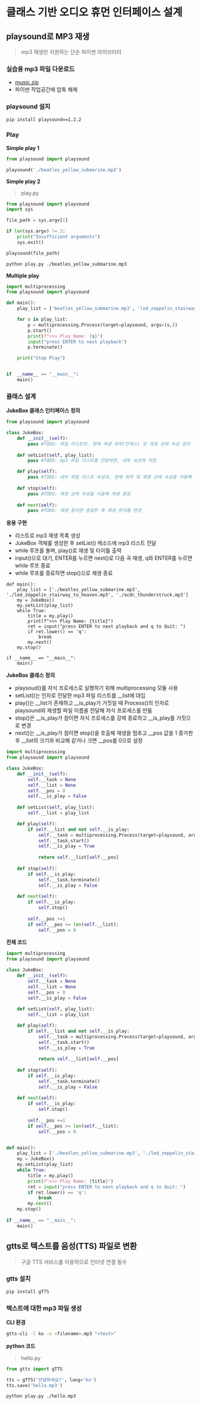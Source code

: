 # 클래스 기반 오디오 휴먼 인터페이스 설계

## playsound로 MP3 재생
> mp3 재생만 지원하는 단순 파이썬 라이브러리

### 실습용 mp3 파일 다운로드
- [music.zip](https://github.com/PlanXStudio/meister/files/15102598/music.zip)
- 파이썬 작업공간에 압축 해제

### playsound 설치
```sh
pip install playsound==1.2.2
```

### Play
**Simple play 1**
```python
from playsound import playsound

playsound('./beatles_yellow_submarine.mp3')
```

**Simple play 2**
> play.py
```python
from playsound import playsound
import sys

file_path = sys.argv[1]

if len(sys.argv) != 2:
    print("Insufficient arguments")
    sys.exit()

playsound(file_path)
```
```sh
python play.py ./beatles_yellow_submarine.mp3
```

**Multiple play**
```python
import multiprocessing
from playsound import playsound

def main():
    play_list = ['beatles_yellow_submarine.mp3', 'led_zeppelin_stairway_to_heaven.mp3', 'acdc_thunderstruck.mp3']

    for s in play_list:
        p = multiprocessing.Process(target=playsound, args=(s,))
        p.start()
        print(f">>> Play Name: {s}")
        input("press ENTER to next playback")
        p.terminate()

    print("Stop Play")


if  __name__ == "__main__":
    main()
```

### 클래스 설계
**JukeBox 클래스 인터페이스 정의**
```python
from playsound import playsound

class JukeBox:
    def __init__(self):
        pass #TODO: 파일 리스트와, 현재 재생 위치(인덱스) 및 재생 상태 속성 정의
        
    def setList(self, play_list):
        pass #TODO: mp3 파일 리스트를 전달하면, 내부 속성에 저장

    def play(self):
        pass #TODO: 내부 파일 리스트 속성과, 현재 위치 및 재생 상태 속성을 이용해 재생
            
    def stop(self):
        pass #TODO: 재생 상태 속성을 이용해 재생 종료
 
    def next(self):
        pass #TODO: 재생 중이면 종료한 후 재생 위치를 변경
```

**응용 구현**
- 리스트로 mp3 재생 목록 생성
- JukeBox 객체를 생성한 후 setList() 메소드에 mp3 리스트 전달 
- while 루프를 돌며, play()로 재생 및 타이틀 출력
- input()으로 대기, ENTER를 누르면 next()로 다음 곡 재생, q와 ENTER를 누르면 while 루프 종료
- while 루프를 종료하면 stop()으로 재생 종료
  
```
def main():
    play_list = ['./beatles_yellow_submarine.mp3', './led_zeppelin_stairway_to_heaven.mp3', './acdc_thunderstruck.mp3']
    my = JukeBox()
    my.setList(play_list)
    while True:
        title = my.play()
        print(f">>> Play Name: {title}")
        ret = input("press ENTER to next playback and q to Quit: ")
        if ret.lower() == 'q':
            break
        my.next()
    my.stop()
    
if __name__ == "__main__":
    main()
```

**JukeBox 클래스 정의**
- playsoud()를 자식 프로세스로 실행하기 위해 multiprocessing 모듈 사용
- setList()는 인자로 전달한 mp3 파일 리스트를 __list에 대입
- play()는 __list가 존재하고 __is_play가 거짓일 때 Process()의 인자로 playsound와 재생할 파일 이름을 전달해 자식 프로세스를 만듦
- stop()은 __is_play가 참이면 자식 프로세스를 강제 종료하고 __is_play를 거짓으로 변경
- next()는 __is_play가 참이면 stop()을 호출해 재생을 멈추고 __pos 값을 1 증가한 후 __list의 크기와 비교해 같거나 크면 __pos를 0으로 설정  

```python
import multiprocessing
from playsound import playsound

class JukeBox:
    def __init__(self):
        self.__task = None
        self.__list = None
        self.__pos = 0
        self.__is_play = False
        
    def setList(self, play_list):
        self.__list = play_list

    def play(self):
        if self.__list and not self.__is_play:
            self.__task = multiprocessing.Process(target=playsound, args=(self.__list[self.__pos],))
            self.__task.start()
            self.__is_play = True
            
            return self.__list[self.__pos]
            
    def stop(self):
        if self.__is_play:
            self.__task.terminate()
            self.__is_play = False
 
    def next(self):
        if self.__is_play:
            self.stop()
            
        self.__pos +=1
        if self.__pos >= len(self.__list):
            self.__pos = 0
```

**전체 코드**
```python
import multiprocessing
from playsound import playsound

class JukeBox:
    def __init__(self):
        self.__task = None
        self.__list = None
        self.__pos = 0
        self.__is_play = False
        
    def setList(self, play_list):
        self.__list = play_list

    def play(self):
        if self.__list and not self.__is_play:
            self.__task = multiprocessing.Process(target=playsound, args=(self.__list[self.__pos],))
            self.__task.start()
            self.__is_play = True
            
            return self.__list[self.__pos]
            
    def stop(self):
        if self.__is_play:
            self.__task.terminate()
            self.__is_play = False
 
    def next(self):
        if self.__is_play:
            self.stop()
            
        self.__pos +=1
        if self.__pos >= len(self.__list):
            self.__pos = 0


def main():
    play_list = ['./beatles_yellow_submarine.mp3', './led_zeppelin_stairway_to_heaven.mp3', './acdc_thunderstruck.mp3']
    my = JukeBox()
    my.setList(play_list)
    while True:
        title = my.play()
        print(f">>> Play Name: {title}")
        ret = input("press ENTER to next playback and q to Quit: ")
        if ret.lower() == 'q':
            break
        my.next()
    my.stop()
    
if __name__ == "__main__":
    main()
```

## gtts로 텍스트를 음성(TTS) 파일로 변환
> 구글 TTS 서비스를 이용하므로 인터넷 연결 필수

### gtts 설치
```sh
pip install gTTS
```

### 텍스트에 대한 mp3 파일 생성
**CLI 환경**
```sh
gtts-cli -l ko -o <filename>.mp3 "<text>"
```

**python 코드**
> hello.py
```python
from gtts import gTTS

tts = gTTS('안녕하세요?', lang='ko')
tts.save('hello.mp3')
````

```sh
python play.py ./hello.mp3
```
